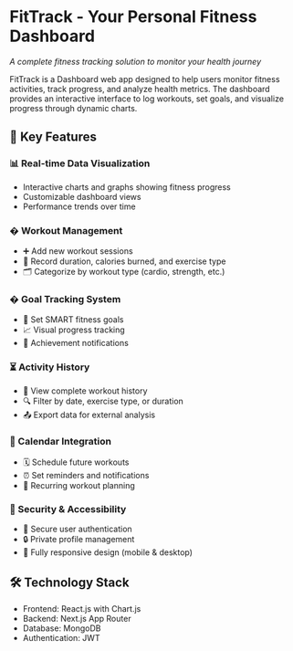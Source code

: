 # FitTrack - Your Personal Fitness Dashboard

*A complete fitness tracking solution to monitor your health journey*

FitTrack is a Dashboard web app designed to help users monitor fitness activities, track progress, and analyze health metrics. The dashboard provides an interactive interface to log workouts, set goals, and visualize progress through dynamic charts.

## 🚀 Key Features

### 📊 Real-time Data Visualization
- Interactive charts and graphs showing fitness progress
- Customizable dashboard views
- Performance trends over time

### � Workout Management
- ➕ Add new workout sessions
- 📝 Record duration, calories burned, and exercise type
- 🗂️ Categorize by workout type (cardio, strength, etc.)

### � Goal Tracking System
- 🎯 Set SMART fitness goals
- 📈 Visual progress tracking
- 🔔 Achievement notifications

### ⏳ Activity History
- 📑 View complete workout history
- 🔍 Filter by date, exercise type, or duration
- 📤 Export data for external analysis

### 📅 Calendar Integration
- 🗓️ Schedule future workouts
- ⏰ Set reminders and notifications
- 🔄 Recurring workout planning

### 🔐 Security & Accessibility
- 👤 Secure user authentication
- 🔒 Private profile management
- 📱 Fully responsive design (mobile & desktop)

## 🛠️ Technology Stack
- Frontend: React.js with Chart.js
- Backend: Next.js App Router
- Database: MongoDB
- Authentication: JWT
